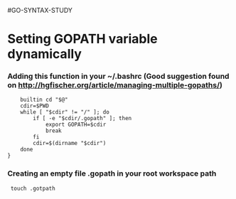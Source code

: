 #GO-SYNTAX-STUDY

# Setting GOPATH variable dynamically

### Adding this function in your ~/.bashrc (Good suggestion found on http://hgfischer.org/article/managing-multiple-gopaths/)
```cd () {
    builtin cd "$@"
    cdir=$PWD
    while [ "$cdir" != "/" ]; do
        if [ -e "$cdir/.gopath" ]; then
            export GOPATH=$cdir
            break
        fi
        cdir=$(dirname "$cdir")
    done
}
```

### Creating an empty file .gopath in your root workspace path
``` touch .gotpath```